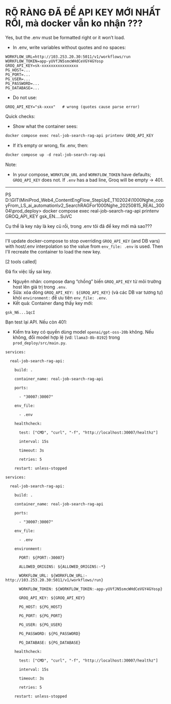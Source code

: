
# RÕ RÀNG ĐÃ ĐỂ API KEY MỚI NHẤT RỒI, mà docker vẫn ko nhận ???


Yes, but the .env must be formatted right or it won’t load.

- In .env, write variables without quotes and no spaces:

```
WORKFLOW_URL=http://103.253.20.30:5011/v1/workflows/run
WORKFLOW_TOKEN=app-yUVfJN5smcWHdCeVGY4GYosp
GROQ_API_KEY=sk-xxxxxxxxxxxxxxxx
PG_HOST=...
PG_PORT=...
PG_USER=...
PG_PASSWORD=...
PG_DATABASE=...
```

- Do not use:

```
GROQ_API_KEY="sk-xxxx"   # wrong (quotes cause parse error)
```

Quick checks:

- Show what the container sees:

```powershell
docker compose exec real-job-search-rag-api printenv GROQ_API_KEY
```

- If it’s empty or wrong, fix .env, then:

```powershell
docker compose up -d real-job-search-rag-api
```

Note:

- In your compose, `WORKFLOW_URL` and `WORKFLOW_TOKEN` have defaults; `GROQ_API_KEY` does not. If `.env` has a bad line, Groq will be empty → 401.


---

PS D:\GIT\MiniProd_Web4_ContentEngFlow_StepUpE_T102024\1000Nghe_copyFrom_LS_ai_automation\v2_SearchRAGFor1000Nghe_20250815_REAL_30004\prod_deploy> docker compose exec real-job-search-rag-api printenv GROQ_API_KEY
gsk_EN....SuVC


Cụ thể là key này là key cũ rồi, trong .env tôi đã để key mới mà sao???


---



I'll update docker-compose to stop overriding `GROQ_API_KEY` (and DB vars) with host/.env interpolation so the value from `env_file: .env` is used. Then I'll recreate the container to load the new key.

[2 tools called]

Đã fix việc lấy sai key.

- Nguyên nhân: compose đang “chồng” biến `GROQ_API_KEY` từ môi trường host lên giá trị trong `.env`.
- Sửa: xóa dòng `GROQ_API_KEY: ${GROQ_API_KEY}` (và các DB var tương tự) khỏi `environment:` để ưu tiên `env_file: .env`.
- Kết quả: Container đang thấy key mới:

```text
gsk_N6...1qcI
```

Bạn test lại API. Nếu còn 401:

- Kiểm tra key có quyền dùng model `openai/gpt-oss-20b` không. Nếu không, đổi model hợp lệ (vd: `llama3-8b-8192`) trong `prod_deploy/src/main.py`.

```
services:

  real-job-search-rag-api:

    build: .

    container_name: real-job-search-rag-api

    ports:

      - "30007:30007"

    env_file:

      - .env

    healthcheck:

      test: ["CMD", "curl", "-f", "http://localhost:30007/healthz"]

      interval: 15s

      timeout: 3s

      retries: 5

    restart: unless-stopped
```

```
services:

  real-job-search-rag-api:

    build: .

    container_name: real-job-search-rag-api

    ports:

      - "30007:30007"

    env_file:

      - .env

    environment:

      PORT: ${PORT:-30007}

      ALLOWED_ORIGINS: ${ALLOWED_ORIGINS:-*}

      WORKFLOW_URL: ${WORKFLOW_URL:-http://103.253.20.30:5011/v1/workflows/run}

      WORKFLOW_TOKEN: ${WORKFLOW_TOKEN:-app-yUVfJN5smcWHdCeVGY4GYosp}

      GROQ_API_KEY: ${GROQ_API_KEY}

      PG_HOST: ${PG_HOST}

      PG_PORT: ${PG_PORT}

      PG_USER: ${PG_USER}

      PG_PASSWORD: ${PG_PASSWORD}

      PG_DATABASE: ${PG_DATABASE}

    healthcheck:

      test: ["CMD", "curl", "-f", "http://localhost:30007/healthz"]

      interval: 15s

      timeout: 3s

      retries: 5

    restart: unless-stopped
```
